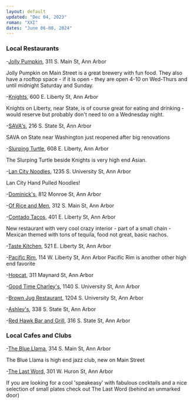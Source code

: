 ```yaml
---
layout: default
updated: "Dec 04, 2023"
roman: "XXI"
dates: "June 06-08, 2024"
---
```




### Local Restaurants

-[Jolly Pumpkin](https://annarbor.jollypumpkin.com/), 311 S. Main St, Ann Arbor

Jolly Pumpkin on Main Street is a great brewery with fun food. They also have a rooftop space - if it is open - they are open 4-10 on Wed-Thurs and until midnight Saturday and Sunday.

-[Knights](https://knightsrestaurants.com/), 600 E. Liberty St, Ann Arbor

Knights on Liberty, near State, is of course great for eating and drinking - would reserve but probably don't need to on a Wednesday night. 

-[SAVA's](https://www.savasannarbor.com/), 216 S. State St, Ann Arbor

SAVA on State near Washington just reopened after big renovations

-[Slurping Turtle](http://slurpingturtle.com/annarbor), 608 E. Liberty, Ann Arbor

The Slurping Turtle beside Knights is very high end Asian.

-[Lan City Noodles](https://www.lancitynoodles.com/), 1235 S. University St, Ann Arbor

Lan City Hand Pulled Noodles!

-[Dominick's](https://casa-dominicks.business.site/), 812 Monroe St, Ann Arbor

-[Of Rice and Men](https://ofriceandmen.com/), 312 S. Main St, Ann Arbor

-[Contado Tacos](https://condadotacos.com/), 401 E. Liberty St, Ann Arbor

New restaurant with very cool crazy interior - part of a small chain - Mexican themed with tons of tequila, food not great, basic nachos.

-[Taste Kitchen](http://tastekitchena2.com/), 521 E. Liberty St, Ann Arbor

-[Pacific Rim](https://pacificrimbykana.com/), 114 W. Liberty St, Ann Arbor
Pacific Rim is another other high end favorite

-[Hopcat](https://www.hopcat.com/?utm_source=gmb&utm_medium=yext), 311 Maynard St, Ann Arbor


-[Good Time Charley's](https://www.charleysannarbor.com/), 1140 S. University St, Ann Arbor

-[Brown Jug Restaurant](http://www.brownjug-annarbor.com/), 1204 S. University St, Ann Arbor

-[Ashley's](http://www.ashleys.com/newsite/#!/), 338 S. State St, Ann Arbor

-[Red Hawk Bar and Grill](https://www.redhawkannarbor.com/), 316 S. State St, Ann Arbor

### Local Cafes and Clubs

-[The Blue Llama](https://www.bluellamaclub.com/), 314 S. Main St, Ann Arbor

The Blue Llama is high end jazz club, new on Main Street 

-[The Last Word](https://thelastwordbar.com/food-menu), 301 W. Huron St, Ann Arbor

If you are looking for a cool 'speakeasy' with fabulous cocktails and a nice selection of small plates check out The Last Word (behind an unmarked door) 
